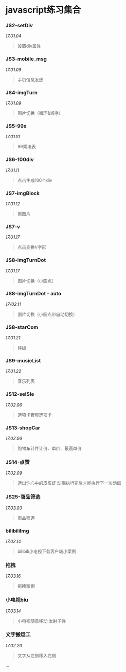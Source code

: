 # javascript练习集合
### JS2-setDiv
*17.01.04*
> 设置div属性

### JS3-mobile_msg
*17.01.09*
> 手机信息发送

### JS4-imgTurn
*17.01.09*
> 图片切换（循环&顺序）

### JS5-99x
*17.01.10*
> 99乘法表

### JS6-100div
*17.01.11*
> 点击生成100个div

### JS7-imgBlock
*17.01.12*
> 擦图片

### JS7-v
*17.01.17*
> 点击变换V字形

### JS8-imgTurnDot
*17.01.17* 
> 图片切换（小圆点）

### JS8-imgTurnDot - auto
*17/02.11* 
> 图片切换（小圆点带自动切换）

### JS8-starCom
*17.01.21*
> 评级

### JS9-musicList
*17.01.22*
> 音乐列表

### JS12-selSle

*17.02.06*

> 选项卡嵌套选项卡

### JS13-shopCar

*17.02.06*

> 购物车计件计价、单价、最高单价

### JS14-点赞

*17.02.09*

> 选出你心中的皮皮虾
> 动画执行完后才能执行下一次动画

### JS25-商品筛选

*17.03.03*

> 商品筛选

### bilibiliImg

*17.02.14*

> bilibili小电视下载客户端小案例

### 拖拽

*17.03.16*

>   拖拽案例

### 小电视biu

*17.03.14*

>   小电视随意移动 发射子弹

### 文字搬运工

*17.02.20*

>   文字从左侧移入右侧

...